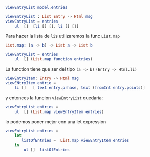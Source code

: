 ```elm
viewEntryList model.entries

viewEntryList : List Entry -> Html msg
viewEntryList = entries
    ul  []  [li [] [], li [] []]
```

Para hacer la lista de `li`s utilizaremos la func `List.map`

```elm
List.map: (a -> b) -> List a -> List b

viewEntryList = entries
    ul  [] (List.map function entries)
```

La function tiene que ser del tipo `(a -> b)` `(Entry -> Html.li)`

```elm
viewEntryItem: Entry -> Html msg
viewENtryItem entrie =
    li []   [ text entry.prhase, text (fromInt entry.points)]
```

y entonces la funcion `viewEntryList` quedaria:

```elm
viewEntryList entries =
    ul  [] (List.map viewEntryItem entries)
```

lo podemos poner mejor con una let expression

```elm
viewEntryList entries =
    let
       listOfEntries =  List.map viewEntryItem entries
    in
        ul []  listOfEntries
```
